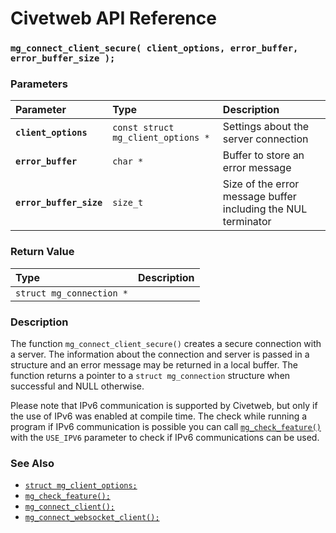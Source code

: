 # Civetweb API Reference

### `mg_connect_client_secure( client_options, error_buffer, error_buffer_size );`

### Parameters

| Parameter | Type | Description |
| :--- | :--- | :--- |
|**`client_options`**|`const struct mg_client_options *`|Settings about the server connection|
|**`error_buffer`**|`char *`|Buffer to store an error message|
|**`error_buffer_size`**|`size_t`|Size of the error message buffer including the NUL terminator|

### Return Value

| Type | Description |
| :--- | :--- |
|`struct mg_connection *`||

### Description

The function `mg_connect_client_secure()` creates a secure connection with a server. The information about the connection and server is passed in a structure and an error message may be returned in a local buffer. The function returns a pointer to a `struct mg_connection` structure when successful and NULL otherwise.

Please note that IPv6 communication is supported by Civetweb, but only if the use of IPv6 was enabled at compile time. The check while running a program if IPv6 communication is possible you can call [`mg_check_feature()`](mg_check_feature.md) with the `USE_IPV6` parameter to check if IPv6 communications can be used.

### See Also

* [`struct mg_client_options;`](mg_client_options.md)
* [`mg_check_feature();`](mg_check_feature.md)
* [`mg_connect_client();`](mg_connect_client.md)
* [`mg_connect_websocket_client();`](mg_connect_websocket_client.md)
